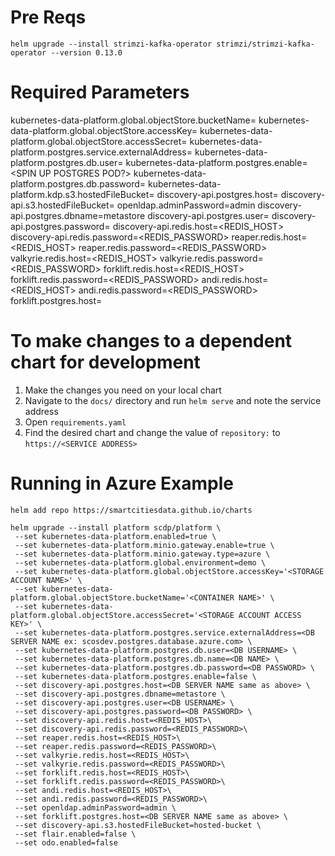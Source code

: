 # Pre Reqs
`helm upgrade --install strimzi-kafka-operator strimzi/strimzi-kafka-operator --version 0.13.0`

# Required Parameters
kubernetes-data-platform.global.objectStore.bucketName=<S3 BUCKET NAME HERE>
kubernetes-data-platform.global.objectStore.accessKey=<S3 BUCKET ACCESS KEY HERE>
kubernetes-data-platform.global.objectStore.accessSecret=<S3 BUCKET SECRET HERE>
kubernetes-data-platform.postgres.service.externalAddress=<POSTGRES DB LOCATION HERE >
kubernetes-data-platform.postgres.db.user=<POSTGRES DB USER HERE>
kubernetes-data-platform.postgres.enable=<SPIN UP POSTGRES POD?>
kubernetes-data-platform.postgres.db.password=<POSTGRES DB PASSWORD HERE>
kubernetes-data-platform.kdp.s3.hostedFileBucket=<BUCKET NAME HERE>
discovery-api.postgres.host=<HOST HERE>
discovery-api.s3.hostedFileBucket=<HOST HERE>
openldap.adminPassword=admin
discovery-api.postgres.dbname=metastore
discovery-api.postgres.user=<DB USERNAME>
discovery-api.postgres.password=<DB PASSWORD>
discovery-api.redis.host=<REDIS_HOST>
discovery-api.redis.password=<REDIS_PASSWORD>
reaper.redis.host=<REDIS_HOST>
reaper.redis.password=<REDIS_PASSWORD>
valkyrie.redis.host=<REDIS_HOST>
valkyrie.redis.password=<REDIS_PASSWORD>
forklift.redis.host=<REDIS_HOST>
forklift.redis.password=<REDIS_PASSWORD>
andi.redis.host=<REDIS_HOST>
andi.redis.password=<REDIS_PASSWORD>
forklift.postgres.host=<DB SERVER NAME same as above>

# To make changes to a dependent chart for development
1. Make the changes you need on your local chart
2. Navigate to the `docs/` directory and run `helm serve` and note the service address
3. Open `requirements.yaml`
4. Find the desired chart and change the value of `repository:` to `https://<SERVICE ADDRESS>`

# Running in Azure Example
`helm add repo https://smartcitiesdata.github.io/charts`
```
helm upgrade --install platform scdp/platform \
 --set kubernetes-data-platform.enabled=true \
 --set kubernetes-data-platform.minio.gateway.enable=true \
 --set kubernetes-data-platform.minio.gateway.type=azure \
 --set kubernetes-data-platform.global.environment=demo \
 --set kubernetes-data-platform.global.objectStore.accessKey='<STORAGE ACCOUNT NAME>' \
 --set kubernetes-data-platform.global.objectStore.bucketName='<CONTAINER NAME>' \
 --set kubernetes-data-platform.global.objectStore.accessSecret='<STORAGE ACCOUNT ACCESS KEY>' \
 --set kubernetes-data-platform.postgres.service.externalAddress=<DB SERVER NAME ex: scosdev.postgres.database.azure.com> \
 --set kubernetes-data-platform.postgres.db.user=<DB USERNAME> \
 --set kubernetes-data-platform.postgres.db.name=<DB NAME> \
 --set kubernetes-data-platform.postgres.db.password=<DB PASSWORD> \
 --set kubernetes-data-platform.postgres.enable=false \
 --set discovery-api.postgres.host=<DB SERVER NAME same as above> \
 --set discovery-api.postgres.dbname=metastore \
 --set discovery-api.postgres.user=<DB USERNAME> \
 --set discovery-api.postgres.password=<DB PASSWORD> \
 --set discovery-api.redis.host=<REDIS_HOST>\
 --set discovery-api.redis.password=<REDIS_PASSWORD>\
 --set reaper.redis.host=<REDIS_HOST>\
 --set reaper.redis.password=<REDIS_PASSWORD>\
 --set valkyrie.redis.host=<REDIS_HOST>\
 --set valkyrie.redis.password=<REDIS_PASSWORD>\
 --set forklift.redis.host=<REDIS_HOST>\
 --set forklift.redis.password=<REDIS_PASSWORD>\
 --set andi.redis.host=<REDIS_HOST>\
 --set andi.redis.password=<REDIS_PASSWORD>\
 --set openldap.adminPassword=admin \
 --set forklift.postgres.host=<DB SERVER NAME same as above> \
 --set discovery-api.s3.hostedFileBucket=hosted-bucket \
 --set flair.enabled=false \
 --set odo.enabled=false
 ```
